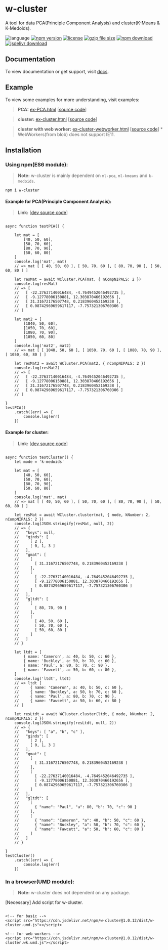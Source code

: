 # w-cluster
A tool for data PCA(Principle Component Analysis) and cluster(K-Means & K-Medoids).

![language](https://img.shields.io/badge/language-JavaScript-orange.svg) 
[![npm version](http://img.shields.io/npm/v/w-cluster.svg?style=flat)](https://npmjs.org/package/w-cluster) 
[![license](https://img.shields.io/npm/l/w-cluster.svg?style=flat)](https://npmjs.org/package/w-cluster) 
[![gzip file size](http://img.badgesize.io/yuda-lyu/w-cluster/master/dist/w-cluster.umd.js.svg?compression=gzip)](https://github.com/yuda-lyu/w-cluster)
[![npm download](https://img.shields.io/npm/dt/w-cluster.svg)](https://npmjs.org/package/w-cluster) 
[![jsdelivr download](https://img.shields.io/jsdelivr/npm/hm/w-cluster.svg)](https://www.jsdelivr.com/package/npm/w-cluster)

## Documentation
To view documentation or get support, visit [docs](https://yuda-lyu.github.io/w-cluster/global.html).

## Example
To view some examples for more understanding, visit examples:

> **PCA:** [ex-PCA.html](https://yuda-lyu.github.io/w-cluster/examples/ex-PCA.html) [[source code](https://github.com/yuda-lyu/w-cluster/blob/master/docs/examples/ex-PCA.html)]

> **cluster:** [ex-cluster.html](https://yuda-lyu.github.io/w-cluster/examples/ex-cluster.html) [[source code](https://github.com/yuda-lyu/w-cluster/blob/master/docs/examples/ex-cluster.html)]

> **cluster with web worker:** [ex-cluster-webworker.html](https://yuda-lyu.github.io/w-cluster/examples/ex-cluster-webworker.html) [[source code](https://github.com/yuda-lyu/w-cluster/blob/master/docs/examples/ex-cluster-webworker.html)] * WebWorkers(from blob) does not support IE11.

## Installation
### Using npm(ES6 module):
> **Note:** w-cluster is mainly dependent on `ml-pca`, `ml-kmeans` and `k-medoids`.
```alias
npm i w-cluster
```

#### Example for PCA(Principle Component Analysis):
> **Link:** [[dev source code](https://github.com/yuda-lyu/w-cluster/blob/master/g-PCA.mjs)]
```alias

async function testPCA() {

    let mat = [
        [40, 50, 60],
        [50, 70, 60],
        [80, 70, 90],
        [50, 60, 80]
    ]
    console.log('mat', mat)
    // => mat [ [ 40, 50, 60 ], [ 50, 70, 60 ], [ 80, 70, 90 ], [ 50, 60, 80 ] ]

    let resMat = await WCluster.PCA(mat, { nCompNIPALS: 2 })
    console.log(resMat)
    // => [
    //   [ -22.27637140016484, -4.7649452046492735 ],
    //   [ -9.12778006150881, 12.303870466192656 ],
    //   [ 31.31672176507748, 0.2183960452169238 ],
    //   [ 0.08742969659617117, -7.757321306760306 ]
    // ]

    let mat2 = [
        [1040, 50, 60],
        [1050, 70, 60],
        [1080, 70, 90],
        [1050, 60, 80]
    ]
    console.log('mat2', mat2)
    // => mat [ [ 1040, 50, 60 ], [ 1050, 70, 60 ], [ 1080, 70, 90 ], [ 1050, 60, 80 ] ]

    let resMat2 = await WCluster.PCA(mat2, { nCompNIPALS: 2 })
    console.log(resMat2)
    // => [
    //   [ -22.27637140016484, -4.7649452046492735 ],
    //   [ -9.12778006150881, 12.303870466192656 ],
    //   [ 31.31672176507748, 0.2183960452169238 ],
    //   [ 0.08742969659617117, -7.757321306760306 ]
    // ]

}
testPCA()
    .catch((err) => {
        console.log(err)
    })

```

#### Example for cluster:
> **Link:** [[dev source code](https://github.com/yuda-lyu/w-cluster/blob/master/g-cluster.mjs)]
```alias

async function testCluster() {
    let mode = 'k-medoids'

    let mat = [
        [40, 50, 60],
        [50, 70, 60],
        [80, 70, 90],
        [50, 60, 80]
    ]
    console.log('mat', mat)
    // => mat [ [ 40, 50, 60 ], [ 50, 70, 60 ], [ 80, 70, 90 ], [ 50, 60, 80 ] ]

    let resMat = await WCluster.cluster(mat, { mode, kNumber: 2, nCompNIPALS: 2 })
    console.log(JSON.stringify(resMat, null, 2))
    // => {
    //   "keys": null,
    //   "ginds": [
    //     [ 2 ],
    //     [ 0, 1, 3 ]
    //   ],
    //   "gmat": [
    //     [
    //       [ 31.31672176507748, 0.2183960452169238 ]
    //     ],
    //     [
    //       [ -22.27637140016484, -4.7649452046492735 ],
    //       [ -9.12778006150881, 12.303870466192656 ],
    //       [ 0.08742969659617117, -7.757321306760306 ]
    //     ]
    //   ],
    //   "gltdt": [
    //     [
    //       [ 80, 70, 90 ]
    //     ],
    //     [
    //       [ 40, 50, 60 ],
    //       [ 50, 70, 60 ],
    //       [ 50, 60, 80 ]
    //     ]
    //   ]
    // }

    let ltdt = [
        { name: 'Cameron', a: 40, b: 50, c: 60 },
        { name: 'Buckley', a: 50, b: 70, c: 60 },
        { name: 'Paul', a: 80, b: 70, c: 90 },
        { name: 'Fawcett', a: 50, b: 60, c: 80 },
    ]
    console.log('ltdt', ltdt)
    // => ltdt [
    //     { name: 'Cameron', a: 40, b: 50, c: 60 },
    //     { name: 'Buckley', a: 50, b: 70, c: 60 },
    //     { name: 'Paul', a: 80, b: 70, c: 90 },
    //     { name: 'Fawcett', a: 50, b: 60, c: 80 }
    // ]

    let resLtdt = await WCluster.cluster(ltdt, { mode, kNumber: 2, nCompNIPALS: 2 })
    console.log(JSON.stringify(resLtdt, null, 2))
    // => {
    //   "keys": [ "a", "b", "c" ],
    //   "ginds": [
    //     [ 2 ],
    //     [ 0, 1, 3 ]
    //   ],
    //   "gmat": [
    //     [
    //       [ 31.31672176507748, 0.2183960452169238 ]
    //     ],
    //     [
    //       [ -22.27637140016484, -4.7649452046492735 ],
    //       [ -9.12778006150881, 12.303870466192656 ],
    //       [ 0.08742969659617117, -7.757321306760306 ]
    //     ]
    //   ],
    //   "gltdt": [
    //     [
    //       { "name": "Paul", "a": 80, "b": 70, "c": 90 }
    //     ],
    //     [
    //       { "name": "Cameron", "a": 40, "b": 50, "c": 60 },
    //       { "name": "Buckley", "a": 50, "b": 70, "c": 60 },
    //       { "name": "Fawcett", "a": 50, "b": 60, "c": 80 }
    //     ]
    //   ]
    // }

}
testCluster()
    .catch((err) => {
        console.log(err)
    })

```

### In a browser(UMD module):
> **Note:** w-cluster does not dependent on any package.

[Necessary] Add script for w-cluster.
```alias

<!-- for basic -->
<script src="https://cdn.jsdelivr.net/npm/w-cluster@1.0.12/dist/w-cluster.umd.js"></script>

<!-- for web workers -->
<script src="https://cdn.jsdelivr.net/npm/w-cluster@1.0.12/dist/w-cluster.wk.umd.js"></script>

```
